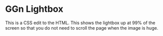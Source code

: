 GGn Lightbox
==========
This is a CSS edit to the HTML. This shows the lightbox up at 99% of the screen so that you do not need to scroll the page when the image is huge.
